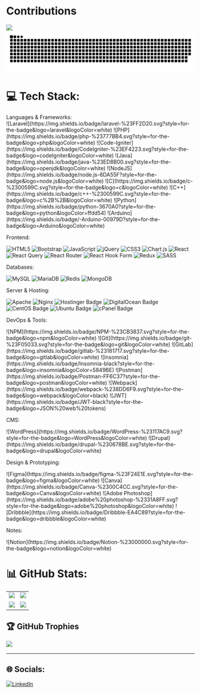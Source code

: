 # Contributions
[![](https://visitcount.itsvg.in/api?id=chrstphrpnr&icon=5&color=12)](https://visitcount.itsvg.in)
![snake gif](https://github.com/chrstphrpnr/chrstphrpnr/blob/output/github-snake-dark.svg)


# 💻 Tech Stack:
<div>
Languages & Frameworks: 
<div style="margin-top:10dp;">
  ![Laravel](https://img.shields.io/badge/laravel-%23FF2D20.svg?style=for-the-badge&logo=laravel&logoColor=white)
  ![PHP](https://img.shields.io/badge/php-%23777BB4.svg?style=for-the-badge&logo=php&logoColor=white) 
  ![Code-Igniter](https://img.shields.io/badge/CodeIgniter-%23EF4223.svg?style=for-the-badge&logo=codeIgniter&logoColor=white) 
  ![Java](https://img.shields.io/badge/java-%23ED8B00.svg?style=for-the-badge&logo=openjdk&logoColor=white) 
  ![NodeJS](https://img.shields.io/badge/node.js-6DA55F?style=for-the-badge&logo=node.js&logoColor=white) 
  ![C](https://img.shields.io/badge/c-%2300599C.svg?style=for-the-badge&logo=c&logoColor=white) 
  ![C++](https://img.shields.io/badge/c++-%2300599C.svg?style=for-the-badge&logo=c%2B%2B&logoColor=white) 
  ![Python](https://img.shields.io/badge/python-3670A0?style=for-the-badge&logo=python&logoColor=ffdd54)
  ![Arduino](https://img.shields.io/badge/-Arduino-00979D?style=for-the-badge&logo=Arduino&logoColor=white) 
</div>


Frontend:
<div style="margin-top:10dp;">

![HTML5](https://img.shields.io/badge/html5-%23E34F26.svg?style=for-the-badge&logo=html5&logoColor=white) 
![Bootstrap](https://img.shields.io/badge/bootstrap-%238511FA.svg?style=for-the-badge&logo=bootstrap&logoColor=white) 
![JavaScript](https://img.shields.io/badge/javascript-%23323330.svg?style=for-the-badge&logo=javascript&logoColor=%23F7DF1E) 
![jQuery](https://img.shields.io/badge/jquery-%230769AD.svg?style=for-the-badge&logo=jquery&logoColor=white) 
![CSS3](https://img.shields.io/badge/css3-%231572B6.svg?style=for-the-badge&logo=css3&logoColor=white) 
![Chart.js](https://img.shields.io/badge/chart.js-F5788D.svg?style=for-the-badge&logo=chart.js&logoColor=white) 
![React](https://img.shields.io/badge/react-%2320232a.svg?style=for-the-badge&logo=react&logoColor=%2361DAFB) 
![React Query](https://img.shields.io/badge/-React%20Query-FF4154?style=for-the-badge&logo=react%20query&logoColor=white) 
![React Router](https://img.shields.io/badge/React_Router-CA4245?style=for-the-badge&logo=react-router&logoColor=white) 
![React Hook Form](https://img.shields.io/badge/React%20Hook%20Form-%23EC5990.svg?style=for-the-badge&logo=reacthookform&logoColor=white) 
![Redux](https://img.shields.io/badge/redux-%23593d88.svg?style=for-the-badge&logo=redux&logoColor=white) 
![SASS](https://img.shields.io/badge/SASS-hotpink.svg?style=for-the-badge&logo=SASS&logoColor=white) 
</div>


Databases: 
<div style="margin-top:10dp;">

![MySQL](https://img.shields.io/badge/mysql-4479A1.svg?style=for-the-badge&logo=mysql&logoColor=white) 
![MariaDB](https://img.shields.io/badge/MariaDB-003545?style=for-the-badge&logo=mariadb&logoColor=white) 
![Redis](https://img.shields.io/badge/redis-%23DD0031.svg?style=for-the-badge&logo=redis&logoColor=white) 
![MongoDB](https://img.shields.io/badge/MongoDB-%234ea94b.svg?style=for-the-badge&logo=mongodb&logoColor=white) 
</div>


Server & Hosting: 
<div style="margin-top:10dp;">

![Apache](https://img.shields.io/badge/apache-%23D42029.svg?style=for-the-badge&logo=apache&logoColor=white) 
![Nginx](https://img.shields.io/badge/nginx-%23009639.svg?style=for-the-badge&logo=nginx&logoColor=white) 
![Hostinger Badge](https://img.shields.io/badge/Hostinger-673DE6?logo=hostinger&logoColor=fff&style=flat)
![DigitalOcean Badge](https://img.shields.io/badge/DigitalOcean-0080FF?logo=digitalocean&logoColor=fff&style=flat)
![CentOS Badge](https://img.shields.io/badge/CentOS-262577?logo=centos&logoColor=fff&style=flat)
![Ubuntu Badge](https://img.shields.io/badge/Ubuntu-E95420?logo=ubuntu&logoColor=fff&style=flat)
![cPanel Badge](https://img.shields.io/badge/cPanel-FF6C2C?logo=cpanel&logoColor=fff&style=flat)
</div>

DevOps & Tools:
<div style="margin-top:10dp;">
![NPM](https://img.shields.io/badge/NPM-%23CB3837.svg?style=for-the-badge&logo=npm&logoColor=white) 
![Git](https://img.shields.io/badge/git-%23F05033.svg?style=for-the-badge&logo=git&logoColor=white) 
![GitLab](https://img.shields.io/badge/gitlab-%23181717.svg?style=for-the-badge&logo=gitlab&logoColor=white) 
![Insomnia](https://img.shields.io/badge/Insomnia-black?style=for-the-badge&logo=insomnia&logoColor=5849BE) 
![Postman](https://img.shields.io/badge/Postman-FF6C37?style=for-the-badge&logo=postman&logoColor=white) 
![Webpack](https://img.shields.io/badge/webpack-%238DD6F9.svg?style=for-the-badge&logo=webpack&logoColor=black) 
![JWT](https://img.shields.io/badge/JWT-black?style=for-the-badge&logo=JSON%20web%20tokens) 
</div>


CMS: 
<div style="margin-top:10dp;">
![WordPress](https://img.shields.io/badge/WordPress-%23117AC9.svg?style=for-the-badge&logo=WordPress&logoColor=white) 
![Drupal](https://img.shields.io/badge/drupal-%230678BE.svg?style=for-the-badge&logo=drupal&logoColor=white) 
</div>


Design & Prototyping: 
<div style="margin-top:10dp;">
![Figma](https://img.shields.io/badge/figma-%23F24E1E.svg?style=for-the-badge&logo=figma&logoColor=white) 
![Canva](https://img.shields.io/badge/Canva-%2300C4CC.svg?style=for-the-badge&logo=Canva&logoColor=white) 
![Adobe Photoshop](https://img.shields.io/badge/adobe%20photoshop-%2331A8FF.svg?style=for-the-badge&logo=adobe%20photoshop&logoColor=white) 
![Dribbble](https://img.shields.io/badge/Dribbble-EA4C89?style=for-the-badge&logo=dribbble&logoColor=white) 
</div>

Notes: 
<div style="margin-top:10dp;">
![Notion](https://img.shields.io/badge/Notion-%23000000.svg?style=for-the-badge&logo=notion&logoColor=white) 
</div>

</div>


# 📊 GitHub Stats:
<div align="center">
  <table>
    <tr>
      <td>
        <img src="https://github-readme-stats.vercel.app/api?username=chrstphrpnr&theme=onedark&hide_border=false&include_all_commits=true&count_private=true" />
      </td>
      <td>
        <img src="https://github-readme-streak-stats.herokuapp.com/?user=chrstphrpnr&theme=onedark&hide_border=false" />
      </td>
    </tr>
    <tr>
      <td >
        <img src="https://github-readme-stats.vercel.app/api/top-langs/?username=chrstphrpnr&theme=onedark&hide_border=false&include_all_commits=true&count_private=true&layout=compact" style="width: 500px;" />
      </td>
      <td>
        <img src="https://github-contributor-stats.vercel.app/api?username=chrstphrpnr&limit=5&theme=dark&combine_all_yearly_contributions=true" />
      </td>
    </tr>
  </table>
</div>




## 🏆 GitHub Trophies
![](https://github-profile-trophy.vercel.app/?username=chrstphrpnr&theme=dracula&no-frame=true&no-bg=true&margin-w=4)


---
## 🌐 Socials:
[![LinkedIn](https://img.shields.io/badge/LinkedIn-%230077B5.svg?logo=linkedin&logoColor=white)](https://linkedin.com/in/https://www.linkedin.com/in/christopher-p-90066220a/) 


